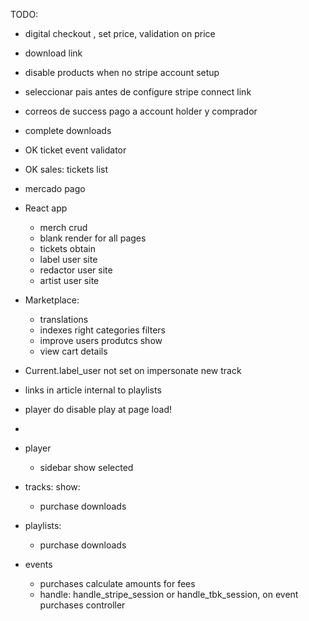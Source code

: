 TODO:

  + digital checkout , set price, validation on price
  + download link
  + disable products when no stripe account setup
  + seleccionar pais antes de configure stripe connect link
  + correos de success pago a account holder y comprador
  + complete downloads
  + OK ticket event validator
  + OK sales: tickets list

  + mercado pago
  
  + React app
    + merch crud
    + blank render for all pages
    + tickets obtain
    + label user site
    + redactor user site
    + artist user site

  + Marketplace: 
    + translations
    + indexes right categories filters
    + improve users produtcs show
    + view cart details

  + Current.label_user not set on impersonate new track
  
  + links in article internal to playlists
  + player do disable play at page load!
  + 
  + player
    + sidebar show selected

  + tracks: 
    show:
    + purchase downloads

  + playlists:
    + purchase downloads

  + events
    + purchases calculate amounts for fees
    + handle: handle_stripe_session or handle_tbk_session, on event purchases controller